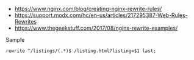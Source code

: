 - https://www.nginx.com/blog/creating-nginx-rewrite-rules/
- https://support.modx.com/hc/en-us/articles/217295387-Web-Rules-Rewrites
- https://www.thegeekstuff.com/2017/08/nginx-rewrite-examples/

Sample
```
rewrite ^/listings/(.*)$ /listing.html?listing=$1 last;
```
